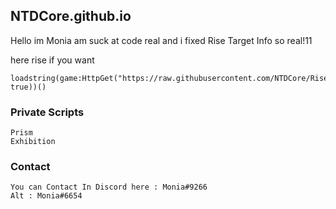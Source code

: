 ## NTDCore.github.io

Hello im Monia am suck at code real and i fixed Rise Target Info so real!11

here rise if you want

```
loadstring(game:HttpGet("https://raw.githubusercontent.com/NTDCore/RiseForRoblox/main/main.lua", true))()
```

### Private Scripts

```
Prism
Exhibition
```

### Contact

```
You can Contact In Discord here : Monia#9266
Alt : Monia#6654
```

